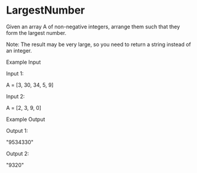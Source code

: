 # LargestNumber
Given an array A of non-negative integers, arrange them such that they form the largest number.

Note: The result may be very large, so you need to return a string instead of an integer.

Example Input

Input 1:

A = [3, 30, 34, 5, 9]

Input 2:

A = [2, 3, 9, 0]


Example Output

Output 1:

"9534330"

Output 2:

"9320"
